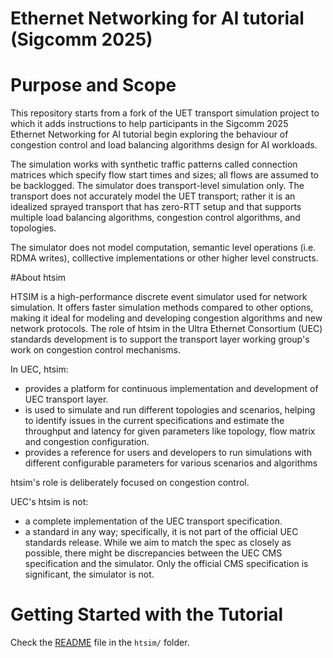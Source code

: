 # Ethernet Networking for AI tutorial (Sigcomm 2025)

# Purpose and Scope

This repository starts from a fork of the UET transport simulation
project to which it adds instructions to help participants in the
Sigcomm 2025 Ethernet Networking for AI tutorial begin exploring the
behaviour of congestion control and load balancing algorithms design
for AI workloads.

The simulation works with synthetic traffic patterns called connection
matrices which specify flow start times and sizes; all flows are
assumed to be backlogged. The simulator does transport-level
simulation only.  The transport does not accurately model the UET
transport; rather it is an idealized sprayed transport that has
zero-RTT setup and that supports multiple load balancing algorithms,
congestion control algorithms, and topologies.

The simulator does not model computation, semantic level operations
(i.e. RDMA writes), colllective implementations or other higher level
constructs.

#About htsim

HTSIM is a high-performance discrete event simulator used for network
simulation.  It offers faster simulation methods compared to other
options, making it ideal for modeling and developing congestion
algorithms and new network protocols. The role of htsim in the Ultra
Ethernet Consortium (UEC) standards development is to support the
transport layer working group's work on congestion control mechanisms.

In UEC, htsim:
- provides a platform for continuous implementation and development of UEC transport layer.
- is used to simulate and run different topologies and scenarios, helping to identify issues in the current specifications and estimate the throughput and latency for given parameters like topology, flow matrix and congestion configuration.
- provides a reference for users and developers to run simulations with different configurable parameters for various scenarios and algorithms

htsim's role is deliberately focused on congestion control.

UEC's htsim is not:

- a complete implementation of the UEC transport specification.
- a standard in any way; specifically, it is not part of the official UEC standards release.
  While we aim to match the spec as closely as possible, there might be discrepancies between the UEC CMS specification and the simulator.
  Only the official CMS specification is significant, the simulator is not.


# Getting Started with the Tutorial

Check the [README](htsim/README.md) file in the `htsim/` folder.
